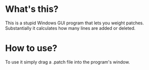 What's this?
====================
This is a stupid Windows GUI program that lets you weight patches.
Substantially it calculates how many lines are added or deleted.

How to use?
====================
To use it simply drag a .patch file into the program's window.